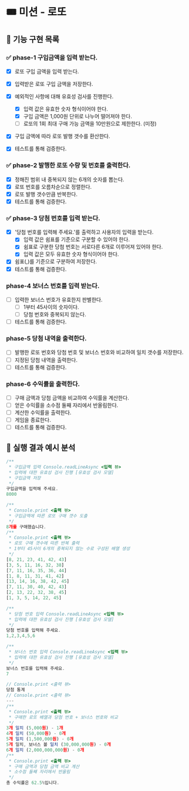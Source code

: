 # 🎟️ 미션 - 로또

## 🚀 기능 구현 목록

### ✅ phase-1 구입금액을 입력 받는다.

- [x] 로또 구입 금액을 입력 받는다.

- [x] 입력받은 로또 구입 금액을 저장한다.
- [x] 예외적인 사항에 대해 유효성 검사를 진행한다.
  - [x] 입력 값은 유효한 숫자 형식이어야 한다.
  - [x] 구입 금액은 1,000원 단위로 나누어 떨어져야 한다.
  - [ ] 로또의 1회 최대 구매 가능 금액을 10만원으로 제한한다. (미정)
- [x] 구입 금액에 따라 로또 발행 갯수를 환산한다.
- [x] 테스트를 통해 검증한다.

### ✅ phase-2 발행한 로또 수량 및 번호를 출력한다.

- [x] 정해진 범위 내 중복되지 않는 6개의 숫자를 뽑는다.
- [x] 로또 번호를 오름차순으로 정렬한다.
- [x] 로또 발행 갯수만큼 반복한다.
- [x] 테스트를 통해 검증한다.

### ✅ phase-3 당첨 번호를 입력 받는다.

- [x] '당첨 번호를 입력해 주세요.'를 출력하고 사용자의 입력을 받는다.
  - [x] 입력 값은 쉼표를 기준으로 구분할 수 있어야 한다.
  - [x] 쉼표로 구분한 당첨 번호는 서로다른 6개로 이루어져 있어야 한다.
  - [x] 입력 값은 모두 유효한 숫자 형식이어야 한다.
- [x] 쉼표(,)를 기준으로 구분하여 저장한다.
- [x] 테스트를 통해 검증한다.

### phase-4 보너스 번호를 입력 받는다.

- [ ] 입력한 보너스 번호가 유효한지 판별한다.
  - [ ] 1부터 45사이의 숫자이다.
  - [ ] 당첨 번호와 중복되지 않는다.
- [ ] 테스트를 통해 검증한다.

### phase-5 당첨 내역을 출력한다.

- [ ] 발행한 로또 번호와 당첨 번호 및 보너스 번호와 비교하여 일치 갯수를 저장한다.
- [ ] 지정된 당첨 내역을 출력한다.
- [ ] 테스트를 통해 검증한다.

### phase-6 수익률을 출력한다.

- [ ] 구매 금액과 당첨 금액을 비교하여 수익률을 계산한다.
- [ ] 얻은 수익률을 소수점 둘째 자리에서 반올림한다.
- [ ] 계산한 수익률을 출력한다.
- [ ] 게임을 종료한다.
- [ ] 테스트를 통해 검증한다.

## 🔎 실행 결과 예시 분석

```javascript
/**
 * 구입금액 입력 Console.readLineAsync <입력 뷰>
 * 입력에 대한 유효성 검사 진행 [유효성 검사 모델]
 * 구입금액 저장
 */
구입금액을 입력해 주세요.
8000

/**
 * Console.print <출력 뷰>
 * 구입금액에 따른 로또 구매 갯수 도출
 */
8개를 구매했습니다.
/**
 * Console.print <출력 뷰>
 * 로또 구매 갯수에 따른 반복 출력
 * 1부터 45사이 6개의 중복되지 않는 수로 구성된 배열 생성
 */
[8, 21, 23, 41, 42, 43]
[3, 5, 11, 16, 32, 38]
[7, 11, 16, 35, 36, 44]
[1, 8, 11, 31, 41, 42]
[13, 14, 16, 38, 42, 45]
[7, 11, 30, 40, 42, 43]
[2, 13, 22, 32, 38, 45]
[1, 3, 5, 14, 22, 45]

/**
 * 당첨 번호 입력 Console.readLineAsync <입력 뷰>
 * 입력에 대한 유효성 검사 진행 [유효성 검사 모델]
 */
당첨 번호를 입력해 주세요.
1,2,3,4,5,6

/**
 * 보너스 번호 입력 Console.readLineAsync <입력 뷰>
 * 입력에 대한 유효성 검사 진행 [유효성 검사 모델]
 */
보너스 번호를 입력해 주세요.
7

// Console.print <출력 뷰>
당첨 통계
// Console.print <출력 뷰>
---
/**
 * Console.print <출력 뷰>
 * 구매한 로또 배열과 당첨 번호 + 보너스 번호와 비교
 */
3개 일치 (5,000원) - 1개
4개 일치 (50,000원) - 0개
5개 일치 (1,500,000원) - 0개
5개 일치, 보너스 볼 일치 (30,000,000원) - 0개
6개 일치 (2,000,000,000원) - 0개
/**
 * Console.print <출력 뷰>
 * 구매 금액과 당첨 금액 비교 계산
 * 소수점 둘째 자리에서 반올림
 */
총 수익률은 62.5%입니다.
```

